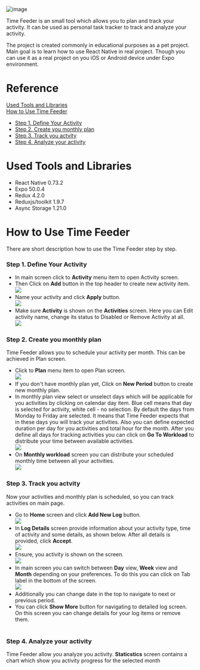 ![image](https://github.com/sharcus/tf/assets/382375/0b6d70a5-0a40-4514-8f4f-e768e3172f3a)

Time Feeder is an small tool which allows you to plan and track your activity. It can be used as personal task tracker to track and analyze your activity.<br />

The project is created commonly in educational purposes as a pet project. Main goal is to learn how to use React Native in real project. Though you can use it as a real project on you iOS or Android device under Expo environment.<br />
<h1>Reference</h1>
<a href="#used-tools">Used Tools and Libraries</a><br />
<a href="#how-to-use">How to Use Time Feeder</a>
<ul>
  <li><a href="#step-1">Step 1. Define Your Activity</a></li>
  <li><a href="#step-2">Step 2. Create you monthly plan</a></li>
  <li><a href="#step-3">Step 3. Track you actvity</a></li>
  <li><a href="#step-4">Step 4. Analyze your activity</a></li>
</ul>


<h1 id="used-tools">Used Tools and Libraries</h1>
<ul>
  <li>React Native 0.73.2</li>
  <li>Expo 50.0.4</li>
  <li>Redux 4.2.0</li>
  <li>Reduxjs/toolkit 1.9.7</li>
  <li>Async Storage 1.21.0</li>
</ul>


<h1 id="how-to-use">How to Use Time Feeder</h1>
There are short description how to use the Time Feeder step by step.


<h3 id="step-1">Step 1. Define Your Activity</h3>
<ul>
  <li>In main screen click to <b>Activity</b> menu item to open Activity screen.</li>  
  <li>
    Then Click on <b>Add</b> button in the top header to create new activity item.<br/>
    <img src="https://github.com/sharcus/tf/assets/382375/49ce3fad-edeb-41cf-bf2d-725e0b04044b" />
  </li>
  <li>
    Name your activity and click <b>Apply</b> button.<br/>
    <img src="https://github.com/sharcus/tf/assets/382375/40878fe3-fea7-4d42-b181-f98af0e93035" />
  </li>
  <li>
    Make sure <b>Activity</b> is shown on the <b>Activities</b> screen. Here you can Edit activity name, change its status to Disabled or Remove Activity at all.<br/>
    <img src="https://github.com/sharcus/tf/assets/382375/18fa9c81-473d-4dc8-9cf7-96e420a9a05c" />
  </li>
</ul>


<h3 id="step-2">Step 2. Create you monthly plan</h3>
Time Feeder allows you to schedule your activity per month. This can be achieved in Plan screen.
<ul>
  <li>
    Click to <b>Plan</b> menu item to open Plan screen.<br/>
    <img src="https://github.com/sharcus/tf/assets/382375/a529fa82-643f-405e-bde9-27bf5c5496d1" />
  </li>
  <li>
    If you don't have monthly plan yet, Click on <b>New Period</b> button to create new monthly plan.
  </li>
  <li>
    In monthly plan view select or unselect days which will be applicable for you activities by clicking on calendar day item. Blue cell means that day is selected for activity, white cell - no selection. By default the days from Monday to Friday are selected. It means that Time Feeder expects that in these days you will track your activities. 
    Also you can define expected duration per day for you activities and total hour for the month.
    After you define all days for tracking activities you can click on <b>Go To Workload</b> to distribute your time between available activities.<br/>
    <img src="https://github.com/sharcus/tf/assets/382375/c0bf071a-fa28-4fc2-b13d-c47c09a963b4" />
  </li>
  <li>
    On <b>Monthly workload</b> screen you can distribute your scheduled monthly time between all your activities.<br />
    <img src="https://github.com/sharcus/tf/assets/382375/28aac5a4-e350-479c-a650-a5544580a579" />
  </li>
</ul>


<h3 id="step-3">Step 3. Track you actvity</h3>
Now your activities and monthly plan is scheduled, so you can track activities on main page.
<ul>
  <li>
    Go to <b>Home</b> screen and click <b>Add New Log</b> button.<br />
      <img src="https://github.com/sharcus/tf/assets/382375/d15f4a09-9598-4688-9c1d-fe38a039f35f" />
  </li>
  <li>
    In <b>Log Details</b> screen provide information about your activity type, time of activity and some details, as shown below. After all details is provided, click <b>Accept</b>.<br />
    <img src="https://github.com/sharcus/tf/assets/382375/b10646f6-7760-4d0c-82c0-1fe0a0934c67" />
  </li>
  <li>
    Ensure, you activity is shown on the screen.<br />
    <img src="https://github.com/sharcus/tf/assets/382375/71b72573-6cbd-447a-b5a5-79cd2f173d30" />
  </li>
  <li>In main screen you can switch between <b>Day</b> view, <b>Week</b> view and <b>Month</b> depending on your preferences. To do this you can click on Tab label in the bottom of the screen.<br/>
    <img src="https://github.com/sharcus/tf/assets/382375/3dcd06d9-6426-42e9-ac45-2f626ca881b5" />
  </li>
  <li>
    Additionally you can change date in the top to navigate to next or previous period.    
  </li>    
  <li>
    You can click <b>Show More</b> button for navigating to detailed log screen. On this screen you can change details for your log items or remove them.<br />
    <img scr="https://github.com/sharcus/tf/assets/382375/7a7a274a-637f-47b3-a6ee-c84abeeb1a2b" />
  </li>
</ul>


<h3 id="step-3">Step 4. Analyze your activity</h3>
Time Feeder allow you analyze you activity. <b>Staticstics</b> screen contains a chart which show you activity progress for the selected month

